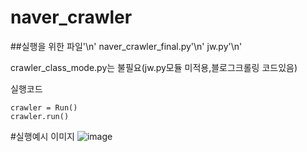 # naver_crawler

##실행을 위한 파일'\n'
naver_crawler_final.py'\n'
jw.py'\n'


crawler_class_mode.py는 불필요(jw.py모듈 미적용,블로그크롤링 코드있음)

실행코드
```
crawler = Run()
crawler.run()
```

#실행예시 이미지
![image](https://user-images.githubusercontent.com/89976847/135703796-ecac0663-0119-4e50-a2dc-3dedfcde4cb4.png)


